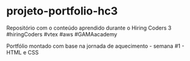 # projeto-portfolio-hc3
Repositório com o conteúdo aprendido durante o Hiring Coders 3 #hiringCoders #vtex #aws #GAMAacademy

Portfólio montado com base na jornada de aquecimento - semana #1 - HTML e CSS
